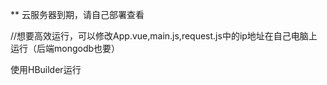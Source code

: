 ** 云服务器到期，请自己部署查看

//想要高效运行，可以修改App.vue,main.js,request.js中的ip地址在自己电脑上运行（后端mongodb也要）

使用HBuilder运行


